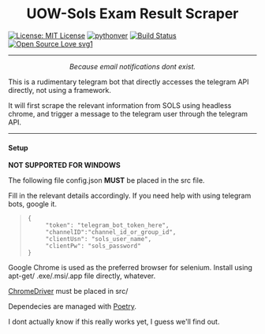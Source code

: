 <h1 align="center">UOW-Sols Exam Result Scraper </h1>

[![License: MIT License](https://img.shields.io/dub/l/vibe-d.svg)](LICENSE.md) [![pythonver](https://img.shields.io/badge/python-3.6%2B-ff69b4.svg)](https://www.python.org/) [![Build Status](https://travis-ci.com/xlanor/UOW-Sols-Exam-Scraper.svg?branch=master)](https://travis-ci.com/xlanor/UOW-Sols-Exam-Scraper) [![Open Source Love svg1](https://badges.frapsoft.com/os/v1/open-source.svg?v=103)](https://github.com/ellerbrock/open-source-badges/)

<hr>

<p align="center">
<i>Because email notifications dont exist.</i>
</p>

This is a rudimentary telegram bot that directly accesses the telegram API directly, not using a framework.

It will first scrape the relevant information from SOLS using headless chrome, and trigger a message to the telegram user through the telegram API.

<hr>

#### Setup

**NOT SUPPORTED FOR WINDOWS**

The following file config.json **MUST** be placed in the src file.

Fill in the relevant details accordingly. If you need help with using telegram bots, google it.

>	  {
>	       "token": "telegram_bot_token_here",
>	       "channelID":"channel_id_or_group_id",
>	       "clientUsn": "sols_user_name",
>	       "clientPw": "sols_password"
>     }

Google Chrome is used as the preferred browser for selenium. Install using apt-get/ .exe/.msi/.app file directly, whatever.

[ChromeDriver](https://chromedriver.storage.googleapis.com/index.html?path=2.45/) must be placed in src/


Dependecies are managed with [Poetry](https://github.com/sdispater/poetry).

I dont actually know if this really works yet, I guess we'll find out.